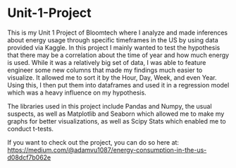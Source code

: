 # Unit-1-Project

This is my Unit 1 Project of Bloomtech where I analyze and made inferences about energy usage through specific timeframes in the US by using data provided via Kaggle.
In this project I mainly wanted to test the hypothesis that there may be a correlation about the time of year and how much energy is used. While it was a relatively big set of data, I was able to feature engineer some new columns that made my findings much easier to visualize. It allowed me to sort it by the Hour, Day, Week, and even Year. Using this, I then put them into dataframes and used it in a regression model which was a heavy influence on my hypothesis.

The libraries used in this project include Pandas and Numpy, the usual suspects, as well as Matplotlib and Seaborn which allowed me to make my graphs for better 
visualizations, as well as Scipy Stats which enabled me to conduct t-tests.

If you want to check out the project, you can do so here at: https://medium.com/@adamvu1087/energy-consumption-in-the-us-d08dcf7b062e

